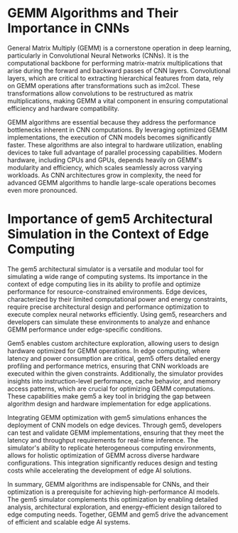 # GEMM Algorithms and Their Importance in CNNs

General Matrix Multiply (GEMM) is a cornerstone operation in deep learning, particularly in Convolutional Neural Networks (CNNs). It is the computational backbone for performing matrix-matrix multiplications that arise during the forward and backward passes of CNN layers. Convolutional layers, which are critical to extracting hierarchical features from data, rely on GEMM operations after transformations such as im2col. These transformations allow convolutions to be restructured as matrix multiplications, making GEMM a vital component in ensuring computational efficiency and hardware compatibility.

GEMM algorithms are essential because they address the performance bottlenecks inherent in CNN computations. By leveraging optimized GEMM implementations, the execution of CNN models becomes significantly faster. These algorithms are also integral to hardware utilization, enabling devices to take full advantage of parallel processing capabilities. Modern hardware, including CPUs and GPUs, depends heavily on GEMM's modularity and efficiency, which scales seamlessly across varying workloads. As CNN architectures grow in complexity, the need for advanced GEMM algorithms to handle large-scale operations becomes even more pronounced.

# Importance of gem5 Architectural Simulation in the Context of Edge Computing

The gem5 architectural simulator is a versatile and modular tool for simulating a wide range of computing systems. Its importance in the context of edge computing lies in its ability to profile and optimize performance for resource-constrained environments. Edge devices, characterized by their limited computational power and energy constraints, require precise architectural design and performance optimization to execute complex neural networks efficiently. Using gem5, researchers and developers can simulate these environments to analyze and enhance GEMM performance under edge-specific conditions.

Gem5 enables custom architecture exploration, allowing users to design hardware optimized for GEMM operations. In edge computing, where latency and power consumption are critical, gem5 offers detailed energy profiling and performance metrics, ensuring that CNN workloads are executed within the given constraints. Additionally, the simulator provides insights into instruction-level performance, cache behavior, and memory access patterns, which are crucial for optimizing GEMM computations. These capabilities make gem5 a key tool in bridging the gap between algorithm design and hardware implementation for edge applications.

Integrating GEMM optimization with gem5 simulations enhances the deployment of CNN models on edge devices. Through gem5, developers can test and validate GEMM implementations, ensuring that they meet the latency and throughput requirements for real-time inference. The simulator's ability to replicate heterogeneous computing environments, allows for holistic optimization of GEMM across diverse hardware configurations. This integration significantly reduces design and testing costs while accelerating the development of edge AI solutions.

In summary, GEMM algorithms are indispensable for CNNs, and their optimization is a prerequisite for achieving high-performance AI models. The gem5 simulator complements this optimization by enabling detailed analysis, architectural exploration, and energy-efficient design tailored to edge computing needs. Together, GEMM and gem5 drive the advancement of efficient and scalable edge AI systems.
